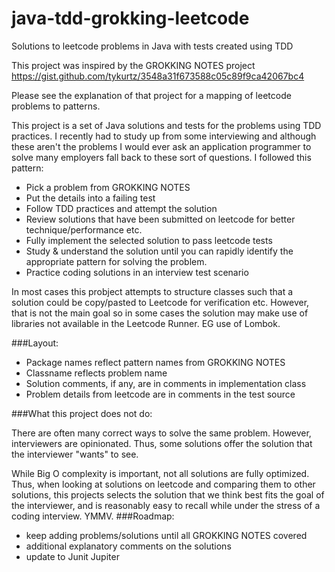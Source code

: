 # java-tdd-grokking-leetcode
Solutions to leetcode problems in Java with tests created using TDD 

This project was inspired by the GROKKING NOTES project https://gist.github.com/tykurtz/3548a31f673588c05c89f9ca42067bc4


Please see the explanation of that project for a mapping of leetcode problems to patterns. 

This project is a set of Java solutions and tests for the problems using TDD practices. I recently had to study up from some interviewing and although 
these aren't the problems I would ever ask an application programmer to solve many employers fall back to these 
sort of questions. I followed this pattern:

- Pick a problem from GROKKING NOTES
- Put the details into a failing test
- Follow TDD practices and attempt the solution
- Review solutions that have been submitted on leetcode for better technique/performance etc. 
- Fully implement the selected solution to pass leetcode tests
- Study & understand the solution until you can rapidly identify the appropriate pattern for solving the problem. 
- Practice coding solutions in an interview test scenario

In most cases this probject attempts to structure classes such that a solution could be copy/pasted to Leetcode for
verification etc. However, that is not the main goal so in some cases the solution may make use of libraries not 
available in the Leetcode Runner. EG use of Lombok. 

###Layout:

- Package names reflect pattern names from GROKKING NOTES
- Classname reflects problem name
- Solution comments, if any, are in comments in implementation class
- Problem details from leetcode are in comments in the test source

###What this project does not do:

There are often many correct ways to solve the same problem. However, interviewers are opinionated. Thus, some solutions offer the solution that the interviewer "wants" to see. 

While Big O complexity is important, not all solutions are fully optimized. Thus, when looking at solutions on leetcode and comparing them to other solutions, this projects selects the solution that we think best fits the goal of the interviewer, and is reasonably easy to recall while under the stress of a coding interview. YMMV.
###Roadmap:
- keep adding problems/solutions until all GROKKING NOTES covered
- additional explanatory comments on the solutions
- update to Junit Jupiter

